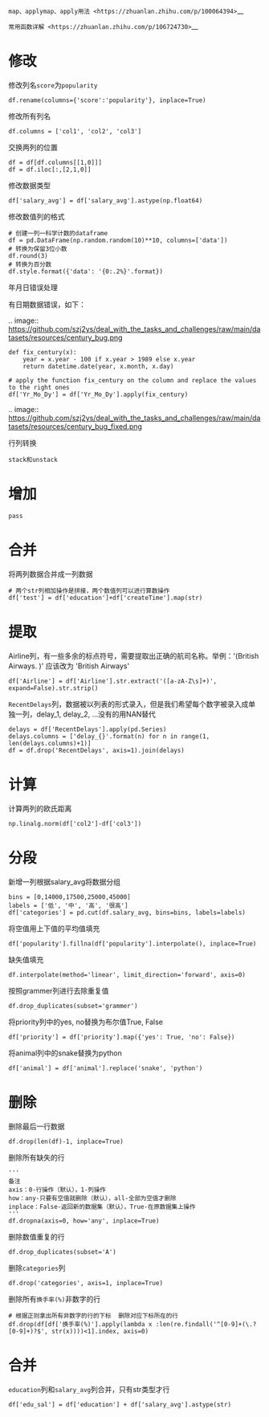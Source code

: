 
`map、applymap、apply用法 <https://zhuanlan.zhihu.com/p/100064394>`__

`常用函数详解 <https://zhuanlan.zhihu.com/p/106724730>`__


修改
====

修改列名`score`为`popularity`

```python3
df.rename(columns={'score':'popularity'}, inplace=True)
```

修改所有列名

```python3
df.columns = ['col1', 'col2', 'col3']
```


交换两列的位置

```python3
df = df[df.columns[[1,0]]]
df = df.iloc[:,[2,1,0]]
```





修改数据类型

```python3
df['salary_avg'] = df['salary_avg'].astype(np.float64)
```


修改数值列的格式

```python3
# 创建一列一科学计数的dataframe
df = pd.DataFrame(np.random.random(10)**10, columns=['data'])
# 转换为保留3位小数
df.round(3)
# 转换为百分数
df.style.format({'data': '{0:.2%}'.format})
```


年月日错误处理

有日期数据错误，如下：

.. image:: https://github.com/szj2ys/deal_with_the_tasks_and_challenges/raw/main/datasets/resources/century_bug.png

```python3
def fix_century(x):
    year = x.year - 100 if x.year > 1989 else x.year
    return datetime.date(year, x.month, x.day)

# apply the function fix_century on the column and replace the values to the right ones
df['Yr_Mo_Dy'] = df['Yr_Mo_Dy'].apply(fix_century)
```


.. image:: https://github.com/szj2ys/deal_with_the_tasks_and_challenges/raw/main/datasets/resources/century_bug_fixed.png


行列转换

```python3
stack和unstack
```


增加
========

```python3
pass
```



合并
========

将两列数据合并成一列数据

```python3
# 两个str列相加操作是拼接，两个数值列可以进行算数操作
df['test'] = df['education']+df['createTime'].map(str)
```


提取
====

Airline列，有一些多余的标点符号，需要提取出正确的航司名称。举例：'(British Airways. )' 应该改为 'British Airways'

```python3
df['Airline'] = df['Airline'].str.extract('([a-zA-Z\s]+)', expand=False).str.strip()
```


`RecentDelays`列，数据被以列表的形式录入，但是我们希望每个数字被录入成单独一列，delay_1, delay_2, ...没有的用NAN替代

```python3
delays = df['RecentDelays'].apply(pd.Series)
delays.columns = ['delay_{}'.format(n) for n in range(1, len(delays.columns)+1)]
df = df.drop('RecentDelays', axis=1).join(delays)
```

计算
======

计算两列的欧氏距离

```python3
np.linalg.norm(df['col2']-df['col3'])
```





分段
=======

新增一列根据salary_avg将数据分组

```python3
bins = [0,14000,17500,25000,45000]
labels = ['低', '中', '高', '很高']
df['categories'] = pd.cut(df.salary_avg, bins=bins, labels=labels)
```




将空值用上下值的平均值填充

```python3
df['popularity'].fillna(df['popularity'].interpolate(), inplace=True)
```


缺失值填充

```python3
df.interpolate(method='linear', limit_direction='forward', axis=0)
```


按照grammer列进行去除重复值

```python3
df.drop_duplicates(subset='grammer')
```


将priority列中的yes, no替换为布尔值True, False

```python3
df['priority'] = df['priority'].map({'yes': True, 'no': False})
```


将animal列中的snake替换为python

```python3
df['animal'] = df['animal'].replace('snake', 'python')
```



删除
=====

删除最后一行数据

```python3
df.drop(len(df)-1, inplace=True)
```


删除所有缺失的行

```python3
'''
备注
axis：0-行操作（默认），1-列操作
how：any-只要有空值就删除（默认），all-全部为空值才删除
inplace：False-返回新的数据集（默认），True-在原数据集上操作
'''
df.dropna(axis=0, how='any', inplace=True)
```


删除数值重复的行

```python3
df.drop_duplicates(subset='A')
```


删除`categories`列

```python3
df.drop('categories', axis=1, inplace=True)
```


删除所有`换手率(%)`非数字的行

```python3
# 根据正则拿出所有非数字的行的下标  删除对应下标所在的行
df.drop(df[df['换手率(%)'].apply(lambda x :len(re.findall('^[0-9]+(\.?[0-9]+)?$', str(x))))<1].index, axis=0)
```



合并
======

`education`列和`salary_avg`列合并，只有str类型才行

```python3
df['edu_sal'] = df['education'] + df['salary_avg'].astype(str)
```







